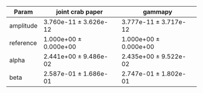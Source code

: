 <html>
 <head>
  <meta charset="utf-8"/>
  <meta content="text/html;charset=UTF-8" http-equiv="Content-type"/>
 </head>
 <body>
  <table>
   <thead>
    <tr>
     <th>Param</th>
     <th>joint crab paper</th>
     <th>gammapy</th>
    </tr>
   </thead>
   <tr>
    <td>amplitude</td>
    <td>3.760e-11 ± 3.626e-12</td>
    <td>3.777e-11 ± 3.717e-12</td>
   </tr>
   <tr>
    <td>reference</td>
    <td>1.000e+00 ± 0.000e+00</td>
    <td>1.000e+00 ± 0.000e+00</td>
   </tr>
   <tr>
    <td>alpha</td>
    <td>2.441e+00 ± 9.486e-02</td>
    <td>2.435e+00 ± 9.522e-02</td>
   </tr>
   <tr>
    <td>beta</td>
    <td>2.587e-01 ± 1.686e-01</td>
    <td>2.747e-01 ± 1.802e-01</td>
   </tr>
  </table>
 </body>
</html>

